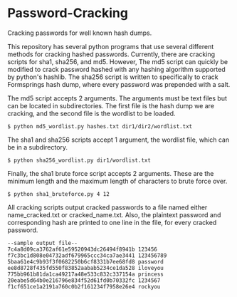 Password-Cracking
=================

Cracking passwords for well known hash dumps.

This repository has several python programs that use several different methods for cracking hashed passwords. Currently, there are cracking scripts for sha1, sha256, and md5. However, The md5 script can quickly be modified to crack password hashed with any hashing algorithm supported by python's hashlib. The sha256 script is written to specifically to crack Formsprings hash dump, where every password was prepended with a salt. 

The md5 script accepts 2 arguments. The arguments must be text files but can be located in subdirectories. The first file is the hash dump we are cracking, and the second file is the wordlist to be loaded. 

    $ python md5_wordlist.py hashes.txt dir1/dir2/wordlist.txt
    
The sha1 and sha256 scripts accept 1 argument, the wordlist file, which can be in a subdirectory. 

    $ python sha256_wordlist.py dir1/wordlist.txt
    
Finally, the sha1 brute force script accepts 2 arguments. These are the minimum length and the maximum length of characters to brute force over. 

    $ python sha1_bruteforce.py 4 12
    

All cracking scripts output cracked passwords to a file named either name_cracked.txt or cracked_name.txt. Also, the plaintext password and corresponding hash are printed to one line in the file, for every cracked password. 
    
    --sample output file--
    7c4a8d09ca3762af61e59520943dc26494f8941b 123456
    f7c3bc1d808e04732adf679965ccc34ca7ae3441 123456789
    5baa61e4c9b93f3f0682250b6cf8331b7ee68fd8 password
    ee8d8728f435fd550f83852aabab5234ce1da528 iloveyou
    775bb961b81da1ca49217a48e533c832c337154a princess
    20eabe5d64b0e216796e834f52d61fd0b70332fc 1234567
    f1cf651ce1a2191a760c0b2f161234f7958e26e4 rockyou
